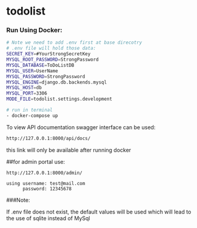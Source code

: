 # todolist

### Run Using Docker:

``` sh
# Note we need to add .env first at base direcotry 
# .env file will hold those data: 
SECRET_KEY=#YourStrongSecretKey
MYSQL_ROOT_PASSWORD=StrongPassword
MYSQL_DATABASE=ToDoListDB
MYSQL_USER=UserName
MYSQL_PASSWORD=StrongPassword
MYSQL_ENGINE=django.db.backends.mysql
MYSQL_HOST=db
MYSQL_PORT=3306
MODE_FILE=todolist.settings.development
```

```` sh
# run in terminal
- docker-compose up
````
To view API documentation swagger interface can be used:
```sh
http://127.0.0.1:8000/api/docs/
```
this link will only be available after running docker

##for admin portal use:
```
http://127.0.0.1:8000/admin/

using username: test@mail.com
      password: 12345678
```

###Note:

If .env file does not exist, the default values will be used
which will lead to the use of sqlite instead of MySql
